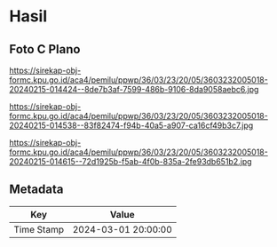 # Hasil

## Foto C Plano

https://sirekap-obj-formc.kpu.go.id/aca4/pemilu/ppwp/36/03/23/20/05/3603232005018-20240215-014424--8de7b3af-7599-486b-9106-8da9058aebc6.jpg

https://sirekap-obj-formc.kpu.go.id/aca4/pemilu/ppwp/36/03/23/20/05/3603232005018-20240215-014538--83f82474-f94b-40a5-a907-ca16cf49b3c7.jpg

https://sirekap-obj-formc.kpu.go.id/aca4/pemilu/ppwp/36/03/23/20/05/3603232005018-20240215-014615--72d1925b-f5ab-4f0b-835a-2fe93db651b2.jpg


## Metadata

| Key        | Value               |
| ---------- | ------------------- |
| Time Stamp | 2024-03-01 20:00:00 |



